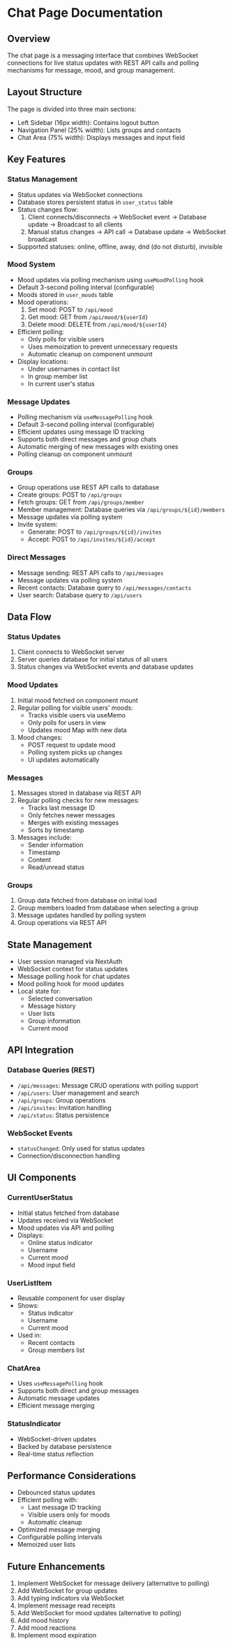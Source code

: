 # Chat Page Documentation

## Overview
The chat page is a messaging interface that combines WebSocket connections for live status updates with REST API calls and polling mechanisms for message, mood, and group management.

## Layout Structure
The page is divided into three main sections:
- Left Sidebar (16px width): Contains logout button
- Navigation Panel (25% width): Lists groups and contacts
- Chat Area (75% width): Displays messages and input field

## Key Features

### Status Management
- Status updates via WebSocket connections
- Database stores persistent status in `user_status` table
- Status changes flow:
  1. Client connects/disconnects → WebSocket event → Database update → Broadcast to all clients
  2. Manual status changes → API call → Database update → WebSocket broadcast
- Supported statuses: online, offline, away, dnd (do not disturb), invisible

### Mood System
- Mood updates via polling mechanism using `useMoodPolling` hook
- Default 3-second polling interval (configurable)
- Moods stored in `user_moods` table
- Mood operations:
  1. Set mood: POST to `/api/mood`
  2. Get mood: GET from `/api/mood/${userId}`
  3. Delete mood: DELETE from `/api/mood/${userId}`
- Efficient polling:
  - Only polls for visible users
  - Uses memoization to prevent unnecessary requests
  - Automatic cleanup on component unmount
- Display locations:
  - Under usernames in contact list
  - In group member list
  - In current user's status

### Message Updates
- Polling mechanism via `useMessagePolling` hook
- Default 3-second polling interval (configurable)
- Efficient updates using message ID tracking
- Supports both direct messages and group chats
- Automatic merging of new messages with existing ones
- Polling cleanup on component unmount

### Groups
- Group operations use REST API calls to database
- Create groups: POST to `/api/groups`
- Fetch groups: GET from `/api/groups/member`
- Member management: Database queries via `/api/groups/${id}/members`
- Message updates via polling system
- Invite system:
  - Generate: POST to `/api/groups/${id}/invites`
  - Accept: POST to `/api/invites/${id}/accept`

### Direct Messages
- Message sending: REST API calls to `/api/messages`
- Message updates via polling system
- Recent contacts: Database query to `/api/messages/contacts`
- User search: Database query to `/api/users`

## Data Flow

### Status Updates
1. Client connects to WebSocket server
2. Server queries database for initial status of all users
3. Status changes via WebSocket events and database updates

### Mood Updates
1. Initial mood fetched on component mount
2. Regular polling for visible users' moods:
   - Tracks visible users via useMemo
   - Only polls for users in view
   - Updates mood Map with new data
3. Mood changes:
   - POST request to update mood
   - Polling system picks up changes
   - UI updates automatically

### Messages
1. Messages stored in database via REST API
2. Regular polling checks for new messages:
   - Tracks last message ID
   - Only fetches newer messages
   - Merges with existing messages
   - Sorts by timestamp
3. Messages include:
   - Sender information
   - Timestamp
   - Content
   - Read/unread status

### Groups
1. Group data fetched from database on initial load
2. Group members loaded from database when selecting a group
3. Message updates handled by polling system
4. Group operations via REST API

## State Management
- User session managed via NextAuth
- WebSocket context for status updates
- Message polling hook for chat updates
- Mood polling hook for mood updates
- Local state for:
  - Selected conversation
  - Message history
  - User lists
  - Group information
  - Current mood

## API Integration

### Database Queries (REST)
- `/api/messages`: Message CRUD operations with polling support
- `/api/users`: User management and search
- `/api/groups`: Group operations
- `/api/invites`: Invitation handling
- `/api/status`: Status persistence

### WebSocket Events
- `statusChanged`: Only used for status updates
- Connection/disconnection handling

## UI Components

### CurrentUserStatus
- Initial status fetched from database
- Updates received via WebSocket
- Mood updates via API and polling
- Displays:
  - Online status indicator
  - Username
  - Current mood
  - Mood input field

### UserListItem
- Reusable component for user display
- Shows:
  - Status indicator
  - Username
  - Current mood
- Used in:
  - Recent contacts
  - Group members list

### ChatArea
- Uses `useMessagePolling` hook
- Supports both direct and group messages
- Automatic message updates
- Efficient message merging

### StatusIndicator
- WebSocket-driven updates
- Backed by database persistence
- Real-time status reflection

## Performance Considerations
- Debounced status updates
- Efficient polling with:
  - Last message ID tracking
  - Visible users only for moods
  - Automatic cleanup
- Optimized message merging
- Configurable polling intervals
- Memoized user lists

## Future Enhancements
1. Implement WebSocket for message delivery (alternative to polling)
2. Add WebSocket for group updates
3. Add typing indicators via WebSocket
4. Implement message read receipts
5. Add WebSocket for mood updates (alternative to polling)
6. Add mood history
7. Add mood reactions
8. Implement mood expiration
